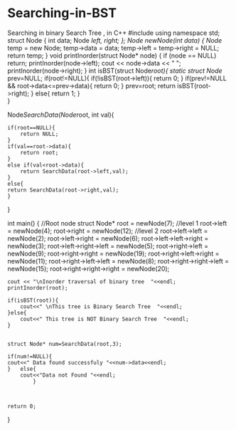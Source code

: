 # Searching-in-BST
Searching in binary Search Tree , in C++
#include <iostream>
using namespace std;
struct Node {
	int data;
	Node *left, *right;
};
Node* newNode(int data)
{
	Node* temp = new Node;
	temp->data = data;
	temp->left = temp->right = NULL;
	return temp;
}
void printInorder(struct Node* node)
{
	if (node == NULL)
		return;
	printInorder(node->left);
	cout << node->data << " ";
	printInorder(node->right);
}
int isBST(struct Node*root){
	static struct Node* prev=NULL;
	if(root!=NULL){
	     if(!isBST(root->left)){
		    return 0;
	     }
	     if(prev!=NULL && root->data<=prev->data){
		 	return 0;
	    }
	prev=root;
	return isBST(root->right);
	}
else{
	return 1;
}	
}

Node*SearchData(Node*root, int val){
	
	if(root==NULL){
		return NULL;
	}
	if(val==root->data){
		return root;
	}
	else if(val<root->data){
		return SearchData(root->left,val);
	}
	else{
	return SearchData(root->right,val);
	}
	
}

int main()
{
	//Root node
	struct Node* root = newNode(7);
	//level 1
	root->left = newNode(4);
	root->right = newNode(12);
	//level 2
	root->left->left = newNode(2);
	root->left->right = newNode(6);
	root->left->left->right = newNode(3);
	root->left->right->left = newNode(5);
    root->right->left = newNode(9);
	root->right->right = newNode(19);
	root->right->left->right = newNode(11);
	root->right->left->left = newNode(8);
	root->right->right->left = newNode(15);
	root->right->right->right = newNode(20);
	
	cout << "\nInorder traversal of binary tree  "<<endl;
	printInorder(root);
	
	if(isBST(root)){
		cout<<" \nThis tree is Binary Search Tree  "<<endl;	
	}else{
		cout<<" This tree is NOT Binary Search Tree  "<<endl;
	}
	
	
	struct Node* num=SearchData(root,3);

	if(num!=NULL){
	cout<<" Data found successfuly "<<num->data<<endl;	
	}	else{
		cout<<"Data not Found "<<endl;
			}
	
	
	
	return 0;
}
